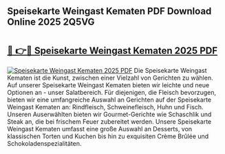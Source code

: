 ## Speisekarte Weingast Kematen PDF Download Online 2025 2Q5VG

# <h2><a href="http://gcck5g3.nevu.top/?p=Speisekarte+Weingast+Kematen">🔗 👉🔴 Speisekarte Weingast Kematen 2025 PDF</a></h2>

[![Speisekarte Weingast Kematen 2025 PDF](https://i.imgur.com/dBaPXMq.png)](http://gcck5g3.nevu.top/?p=Speisekarte+Weingast+Kematen)
Die Speisekarte Weingast Kematen ist die Kunst, zwischen einer Vielzahl von Gerichten zu wählen. Auf unserer Speisekarte Weingast Kematen bieten wir leichte und neue Optionen an - unser Salatbereich. Für diejenigen, die Fleisch bevorzugen, bieten wir eine umfangreiche Auswahl an Gerichten auf der Speisekarte Weingast Kematen an: Rindfleisch, Schweinefleisch, Huhn und Fisch. Unseren Auserwählten bieten wir Gourmet-Gerichte wie Schaschlik und Steak an, die bei frischem Feuer zubereitet werden. Unsere Speisekarte Weingast Kematen umfasst eine große Auswahl an Desserts, von klassischen Torten und Kuchen bis hin zu exquisiten Crème Brûlée und Schokoladenspezialitäten.
